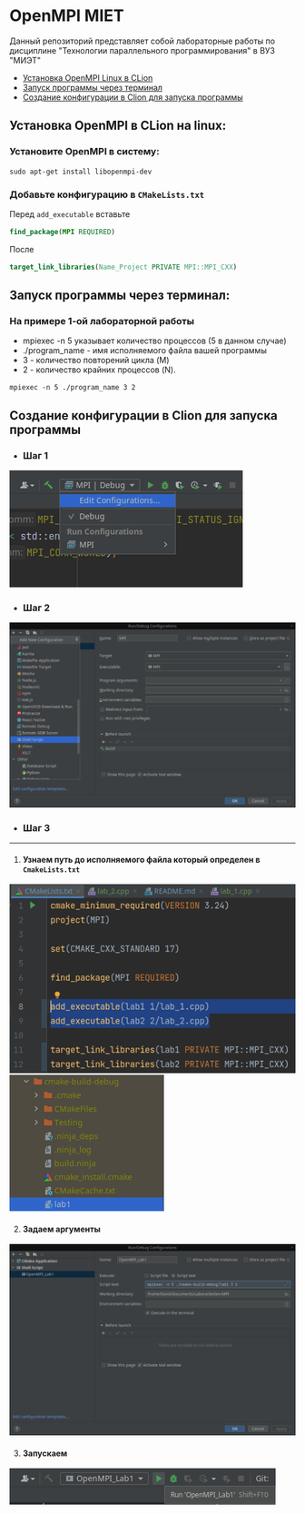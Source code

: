 # OpenMPI MIET

Данный репозиторий представляет собой лабораторные работы
по дисциплине "Технологии параллельного программирования"
в ВУЗ "МИЭТ"

- [Установка OpenMPI Linux в CLion](#установка-openmpi-в-clion-на-linux-)
- [Запуск программы через терминал](#запуск-программы-через-терминал-)
- [Создание конфигурации в Clion для запуска программы](#создание-конфигурации-в-clion-для-запуска-программы)

## Установка OpenMPI в CLion на linux:

### Установите OpenMPI в систему:

```shell
sudo apt-get install libopenmpi-dev
```

### Добавьте конфигурацию в `CMakeLists.txt`

Перед `add_executable` вставьте

```Cmake 
find_package(MPI REQUIRED)
```

После

```Cmake 
target_link_libraries(Name_Project PRIVATE MPI::MPI_CXX)
```

## Запуск программы через терминал:

### На примере 1-ой лабораторной работы

- mpiexec -n 5 указывает количество процессов (5 в данном случае)
- ./program_name - имя исполняемого файла вашей программы
- 3 - количество повторений цикла (M)
- 2 - количество крайних процессов (N).

```shell
mpiexec -n 5 ./program_name 3 2
```

## Создание конфигурации в Clion для запуска программы

- ### **Шаг 1**

![panel.png](screenshots/panel.png)

- ### **Шаг 2**

![add_shell_config.png](screenshots/add_shell_config.png)

- ### **Шаг 3**

___ 

1. #### Узнаем путь до исполняемого файла который определен в `CmakeLists.txt`

![cmake_example](screenshots/cmake_example.png)
![route_source_file](screenshots/route_source_file.png)

2. #### Задаем аргументы

![shell_config](screenshots/shell_config.png)

3. #### Запускаем

![run_config](screenshots/run_config.png)